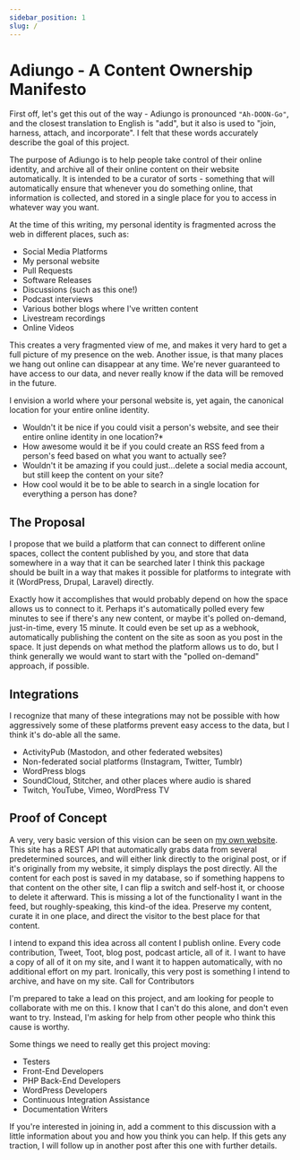 ```yaml
---
sidebar_position: 1
slug: /
---
```


# Adiungo - A Content Ownership Manifesto

First off, let's get this out of the way - Adiungo is pronounced `"Ah-DOON-Go"`, and the closest translation to English
is "add", but it also is used to "join, harness, attach, and incorporate". I felt that these words accurately describe
the goal of this project.

The purpose of Adiungo is to help people take control of their online identity, and archive all of their online content
on their website automatically. It is intended to be a curator of sorts - something that will automatically ensure that
whenever you do something online, that information is collected, and stored in a single place for you to access in
whatever way you want.

At the time of this writing, my personal identity is fragmented across the web in different places, such as:

* Social Media Platforms
* My personal website
* Pull Requests
* Software Releases
* Discussions (such as this one!)
* Podcast interviews
* Various bother blogs where I've written content
* Livestream recordings
* Online Videos

This creates a very fragmented view of me, and makes it very hard to get a full picture of my presence on the web.
Another issue, is that many places we hang out online can disappear at any time. We're never guaranteed to have access
to our data, and never really know if the data will be removed in the future.

I envision a world where your personal website is, yet again, the canonical location for your entire online identity.

* Wouldn't it be nice if you could visit a person's website, and see their entire online identity in one location?*
* How awesome would it be if you could create an RSS feed from a person's feed based on what you want to actually see?
* Wouldn't it be amazing if you could just...delete a social media account, but still keep the content on your site?
* How cool would it be to be able to search in a single location for everything a person has done?

## The Proposal

I propose that we build a platform that can connect to different online spaces, collect the content published by you,
and store that data somewhere in a way that it can be searched later I think this package should be built in a way that
makes it possible for platforms to integrate with it (WordPress, Drupal, Laravel) directly.

Exactly how it accomplishes that would probably depend on how the space allows us to connect to it. Perhaps it's
automatically polled every few minutes to see if there's any new content, or maybe it's polled on-demand, just-in-time,
every 15 minute. It could even be set up as a webhook, automatically publishing the content on the site as soon as you
post in the space. It just depends on what method the platform allows us to do, but I think generally we would want to
start with the "polled on-demand" approach, if possible.

## Integrations

I recognize that many of these integrations may not be possible with how aggressively some of these platforms prevent
easy access to the data, but I think it's do-able all the same.

* ActivityPub (Mastodon, and other federated websites)
* Non-federated social platforms (Instagram, Twitter, Tumblr)
* WordPress blogs
* SoundCloud, Stitcher, and other places where audio is shared
* Twitch, YouTube, Vimeo, WordPress TV

## Proof of Concept

A very, very basic version of this vision can be seen on [my own website](https://www.alexstandiford.com/blog). This
site has a REST API that automatically
grabs data from several predetermined sources, and will either link directly to the original post, or if it's
originally from my website, it simply displays the post directly. All the content for each post is saved in my
database, so if something happens to that content on the other site, I can flip a switch and self-host it, or choose to
delete it afterward. This is missing a lot of the functionality I want in the feed, but roughly-speaking, this kind-of
the idea. Preserve my content, curate it in one place, and direct the visitor to the best place for that content.

I intend to expand this idea across all content I publish online. Every code contribution, Tweet, Toot, blog post,
podcast article, all of it. I want to have a copy of all of it on my site, and I want it to happen automatically, with
no additional effort on my part. Ironically, this very post is something I intend to archive, and have on my site.
Call for Contributors

I'm prepared to take a lead on this project, and am looking for people to collaborate with me on this. I know that I
can't do this alone, and don't even want to try. Instead, I'm asking for help from other people who think this cause is
worthy.

Some things we need to really get this project moving:

 * Testers
 * Front-End Developers
 * PHP Back-End Developers
 * WordPress Developers
 * Continuous Integration Assistance
 * Documentation Writers

If you're interested in joining in, add a comment to this discussion with a little information about you and how you
think you can help. If this gets any traction, I will follow up in another post after this one with further details.